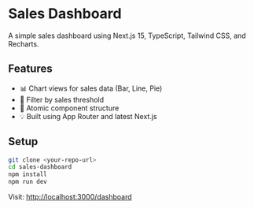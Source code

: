# Sales Dashboard

A simple sales dashboard using Next.js 15, TypeScript, Tailwind CSS, and Recharts.

## Features

- 📊 Chart views for sales data (Bar, Line, Pie)
- 🔎 Filter by sales threshold
- 🎯 Atomic component structure
- 💡 Built using App Router and latest Next.js

## Setup

```bash
git clone <your-repo-url>
cd sales-dashboard
npm install
npm run dev
```

Visit: [http://localhost:3000/dashboard](http://localhost:3000/dashboard)